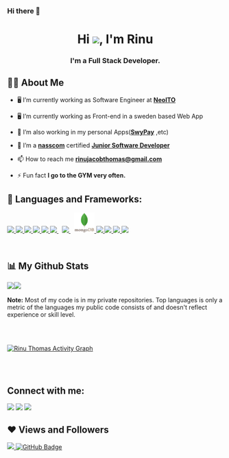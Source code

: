 ### Hi there 👋
<h1 align="center">Hi <img src="https://raw.githubusercontent.com/MartinHeinz/MartinHeinz/master/wave.gif" width="30px">, I'm Rinu</h1>
<h3 align="center">I'm a Full Stack Developer.</h3>


## 🙋‍♂️ About Me

- 🖥️ I’m currently working as Software Engineer at **[NeoITO](https://www.neoito.com/)**

- 🖥️ I’m currently working as Front-end in a sweden based Web App

- 📱 I’m also working in my personal Apps(**[SwyPay](https://play.google.com/store/apps/details?id=neoito.swypay)** ,etc)

- 🔭 I’m a **[nasscom](https://nasscom.in/)** certified **[Junior Software Developer](https://drive.google.com/file/d/1--7GhZUnH8rq9CxomFxMNC6PGQJL9L6K/view)**
  
- 📫 How to reach me **rinujacobthomas@gmail.com**

- ⚡ Fun fact **I go to the GYM very often.**

## 🚀 Languages and Frameworks:

<p align="left"> 
<a href="https://flutter.dev/" target="_blank"> <img src="https://img.icons8.com/color/48/000000/flutter.png"/> </a>
<a href="https://dart.dev" target="_blank"> <img src="https://img.icons8.com/color/48/000000/dart.png"/> </a>
<a href="https://angular.io" target="_blank"> <img src="https://img.icons8.com/external-tal-revivo-shadow-tal-revivo/48/000000/external-angular-a-typescript-based-open-source-web-application-framework-logo-shadow-tal-revivo.png"/> </a>
<a href="https://www.typescriptlang.org/" target="_blank"> <img src="https://img.icons8.com/external-tal-revivo-color-tal-revivo/48/000000/external-typescript-an-open-source-programming-language-developed-and-maintained-by-microsoft-logo-color-tal-revivo.png"/> </a>
<a href="https://developer.mozilla.org/en-US/docs/Web/JavaScript" target="_blank"> <img src="https://img.icons8.com/color/48/000000/javascript.png"/> </a> 
<a style="padding-right:8px;" href="https://nodejs.org" target="_blank"> <img src="https://img.icons8.com/color/48/000000/nodejs.png"/> </a> 
<a style="padding-right:8px;" href="https://www.mysql.com/" target="_blank"> <img src="https://img.icons8.com/fluent/50/000000/mysql-logo.png"/> </a>
<a href="https://www.mongodb.com/" target="_blank"> <img src="https://raw.githubusercontent.com/devicons/devicon/master/icons/mongodb/mongodb-original-wordmark.svg" alt="mongodb" width="48" height="48"/> </a> 
<a href="https://firebase.google.com/" target="_blank"> <img src="https://img.icons8.com/color/48/000000/firebase.png"/> </a> 
<a href="https://www.java.com" target="_blank"> <img src="https://img.icons8.com/color/48/000000/java-coffee-cup-logo.png"/> </a>
<a href="https://reactjs.org/" target="_blank"> <img src="https://img.icons8.com/color/48/000000/react-native.png"/> </a>
<a href="https://spring.io/projects/spring-boot" target="_blank"> <img src="https://img.icons8.com/color/48/000000/spring-logo.png"/> </a> 


<!-- <a href="https://postman.com" target="_blank"> <img src="https://www.vectorlogo.zone/logos/getpostman/getpostman-icon.svg" alt="postman" width="45" height="45"/> </a>   
<a href="https://git-scm.com/" target="_blank"> <img src="https://img.icons8.com/color/48/000000/git.png"/> </a> 
<a href="https://www.jenkins.io" target="_blank"> <img src="https://www.vectorlogo.zone/logos/jenkins/jenkins-icon.svg" alt="jenkins" width="48" height="48"/> </a> 
<a href="https://redux.js.org" target="_blank"> <img src="https://img.icons8.com/color/48/000000/redux.png"/> </a>
<a href="https://expressjs.com" target="_blank"> <img src="https://raw.githubusercontent.com/devicons/devicon/master/icons/express/express-original-wordmark.svg" alt="express" width="40" height="40"/> </a> -->
</p>

<!-- [![React Badge](https://img.shields.io/badge/-React-61DBFB?style=for-the-badge&labelColor=black&logo=react&logoColor=61DBFB)](#)  [![Javascript Badge](https://img.shields.io/badge/-Javascript-F0DB4F?style=for-the-badge&labelColor=black&logo=javascript&logoColor=F0DB4F)](#) [![Typescript Badge](https://img.shields.io/badge/-Typescript-007acc?style=for-the-badge&labelColor=black&logo=typescript&logoColor=007acc)](#) [![Nodejs Badge](https://img.shields.io/badge/-Nodejs-3C873A?style=for-the-badge&labelColor=black&logo=node.js&logoColor=3C873A)](#) [![GraphQL Badge](https://img.shields.io/badge/-GraphQl-e535ab?style=for-the-badge&labelColor=black&logo=node.js&logoColor=e535ab)](#) -->
<br/>



## 📊 My Github Stats

 <a href="https://github.com/rinujacobthomas"><img height="137px" src="https://github-readme-stats.vercel.app/api?username=rinujacobthomas&hide_title=true&hide_border=true&show_icons=true&include_all_commits=true&count_private=true&line_height=21&text_color=000&icon_color=000&bg_color=0,ea6161,ffc64d,fffc4d,52fa5a&theme=graywhite" /><!-- wi*quL3fcV --><img height="137px" src="https://github-readme-stats.vercel.app/api/top-langs/?username=rinujacobthomas&hide=html&hide_title=true&hide_border=true&layout=compact&langs_count=6&exclude_repo=comp426,Redventures-Movie-Quotes&text_color=000&icon_color=fff&bg_color=0,52fa5a,4dfcff,c64dff&theme=graywhite" /></a>

  <b>Note:</b> Most of my code is in my private repositories. Top languages is only a metric of the languages my public code consists of and doesn't reflect experience or skill level.


<br/>
<br/>

<a href="https://github.com/rinujacobthomas"><img alt="Rinu Thomas Activity Graph" src="https://activity-graph.herokuapp.com/graph?username=rinujacobthomas&bg_color=0D1117&color=5BCDEC&line=5BCDEC&point=FFFFFF&hide_border=true" /></a>

<br/>
<br/>

## Connect with me:
<p align="left">

<a href = "https://www.linkedin.com/in/rinujacobthomas/"><img src="https://img.icons8.com/fluent/48/000000/linkedin.png"/></a>
<a href = "https://twitter.com/rinuthomas66666"><img src="https://img.icons8.com/fluent/48/000000/twitter.png"/></a>
<a href = "https://www.instagram.com/6inu/"><img src="https://img.icons8.com/fluent/48/000000/instagram-new.png"/></a>


</p>

## ❤ Views and Followers
<a href="https://github.com/rinujacobthomas">
    <img src="https://komarev.com/ghpvc/?username=rinujacobthomas28">
</a>
<a href="https://github.com/rinujacobthomas?tab=followers"><img src="https://img.shields.io/github/followers/rinujacobthomas?label=Followers&style=social" alt="GitHub Badge"></a>
